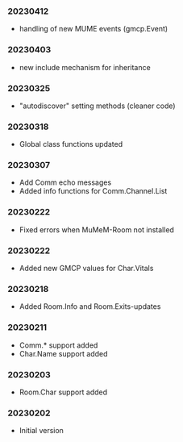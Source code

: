 ### 20230412

  * handling of new MUME events (gmcp.Event)

### 20230403

  * new include mechanism for inheritance

### 20230325

  * "autodiscover" setting methods (cleaner code)

### 20230318

  * Global class functions updated

### 20230307

  * Add Comm echo messages
  * Added info functions for Comm.Channel.List

### 20230222

  * Fixed errors when MuMeM-Room not installed

### 20230222

  * Added new GMCP values for Char.Vitals

### 20230218

  * Added Room.Info and Room.Exits-updates

### 20230211

  * Comm.* support added
  * Char.Name support added

### 20230203

  * Room.Char support added

### 20230202

  * Initial version
